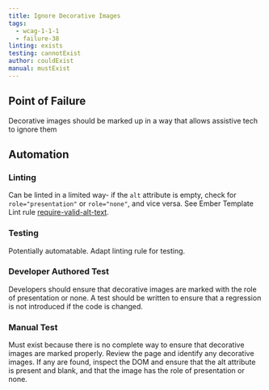 ```yaml
---
title: Ignore Decorative Images
tags: 
  - wcag-1-1-1
  - failure-38
linting: exists 
testing: cannotExist
author: couldExist
manual: mustExist
---
```

## Point of Failure
Decorative images should be marked up in a way that allows assistive tech to ignore them

## Automation

### Linting
Can be linted in a limited way- if the `alt` attribute is empty, check for `role="presentation"` or `role="none"`, and vice versa. See Ember Template Lint rule [require-valid-alt-text](https://github.com/ember-template-lint/ember-template-lint/blob/master/docs/rule/require-valid-alt-text.md).

### Testing
Potentially automatable. Adapt linting rule for testing.

### Developer Authored Test
Developers should ensure that decorative images are marked with the role of presentation or none. A test should be written to ensure that a regression is not introduced if the code is changed.

### Manual Test
Must exist because there is no complete way to ensure that decorative images are marked properly. Review the page and identify any decorative images. If any are found, inspect the DOM and ensure that the alt attribute is present and blank, and that the image has the role of presentation or none. 